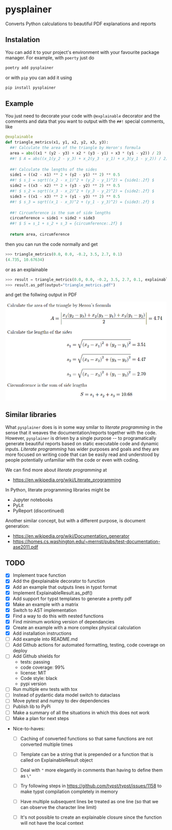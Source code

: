 # pysplainer

Converts Python calculations to beautiful PDF explanations and reports

## Instalation

You can add it to your project's environment with your favourite package manager. For example, with `poerty` just do

```bash
poetry add pysplainer
```

or with `pip` you can add it using

```bash
pip install pysplainer
```

## Example

You just need to decorate your code with `@explainable` decorator and the comments and data that you want to output with the `##!` special comments, like

```python
@explainable
def triangle_metrics(x1, y1, x2, y2, x3, y3):
  ##! Calculate the area of the triangle by Heron's formula
  area = abs((x1 * (y2 - y3) + x2 * (y3 - y1) + x3 * (y1 - y2)) / 2)
  ##! $ A = abs((x_1(y_2 - y_3) + x_2(y_3 - y_1) + x_3(y_1 - y_2)) / 2) = {area:.2f} $

  ##! Calculate the lengths of the sides
  side1 = ((x2 - x1) ** 2 + (y2 - y1) ** 2) ** 0.5
  ##! $ s_1 = sqrt((x_2 - x_1)^2 + (y_2 - y_1)^2) = {side1:.2f} $
  side2 = ((x3 - x2) ** 2 + (y3 - y2) ** 2) ** 0.5
  ##! $ s_2 = sqrt((x_3 - x_2)^2 + (y_3 - y_2)^2) = {side2:.2f} $
  side3 = ((x1 - x3) ** 2 + (y1 - y3) ** 2) ** 0.5
  ##! $ s_3 = sqrt((x_1 - x_3)^2 + (y_1 - y_3)^2) = {side3:.2f} $

  ##! Circumference is the sum of side lengths
  circumference = side1 + side2 + side3
  ##! $ S = s_1 + s_2 + s_3 = {circumference:.2f} $

  return area, circumference
```

then you can run the code normally and get

```python
>>> triangle_metrics(0.0, 0.0, -0.2, 3.5, 2.7, 0.1)
(4.735, 10.67634)
```

or as an explainable

```python
>>> result = triangle_metrics(0.0, 0.0, -0.2, 3.5, 2.7, 0.1, explainable=True)
>>> result.as_pdf(output="triangle_metrics.pdf")
```


and get the follwing output in PDF

<img src="tests/data/triangle_metrics.png" alt="Triangle metrics PDF output" style="width:600px" />

## Similar libraries

What `pysplainer` does is in some way smilar to _literate programming_ in the sense that it weaves the documentation/reports together with the code. However, `pysplainer` is driven by a single purpose -- to programatically generate beautiful reports based on static executable code and dynamic inputs. _Literate programming_ has wider purposes and goals and they are more focused on writing code that can be easily read and understood by people potentially unfamiliar with the code or even with coding.  

We can find more about _literate programming_ at

- https://en.wikipedia.org/wiki/Literate_programming

In Python, literate programming libraries might be

- Jupyter notebooks
- PyLit
- PyReport (discontinued)

Another similar concept, but with a different purpose, is document generation:
- https://en.wikipedia.org/wiki/Documentation_generator
- https://homes.cs.washington.edu/~mernst/pubs/test-documentation-ase2011.pdf

## TODO

- [x] Implement trace function
- [x] Add the @explainable decorator to function
- [x] Add an example that outputs lines in typst format
- [x] Implement ExplainableResult.as_pdf()
- [x] Add support for typst templates to generate a pretty pdf
- [x] Make an example with a matrix
- [x] Switch to AST implementation
- [x] Find a way to do this with nested functions
- [x] Find minimum working version of dependancies
- [x] Create an example with a more complex physical calculation
- [x] Add installation instructions
- [ ] Add example into README.md
- [ ] Add Github actions for automated formatting, testing, code coverage on deploy
- [ ] Add Github shields for
  - tests: passing
  - code coverage: 99%
  - license: MIT
  - Code style: black
  - pypi version
- [ ] Run multiple env tests with tox
- [ ] Instead of pydantic data model switch to dataclass
- [ ] Move pytest and numpy to dev dependencies
- [ ] Publish lib to PyPi
- [ ] Make a summary of all the situations in which this does not work
- [ ] Make a plan for next steps
- Nice-to-haves:
  - [ ] Caching of converted functions so that same functions are not converted multiple times
  - [ ] Template can be a string that is prepended or a function that is called on ExplainableResult object
  - [ ] Deal with `"` more elegantly in comments than having to define them as `\"`
  - [ ] Try following steps in https://github.com/typst/typst/issues/1158 to make typst compilation completely in memory
  - [ ] Have multiple subsequent lines be treated as one line (so that we can observe the character line limit)
  - [ ] It's not possible to create an explainable closure since the function will not have the local context
 